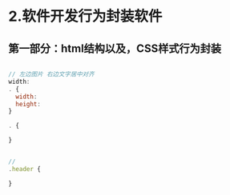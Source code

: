 # 2.软件开发行为封装软件

## 第一部分：html结构以及，CSS样式行为封装

```js

// 左边图片 右边文字居中对齐
width: 
. {
  width: 
  height: 
}

. {

}


// 
.header {

}

```

